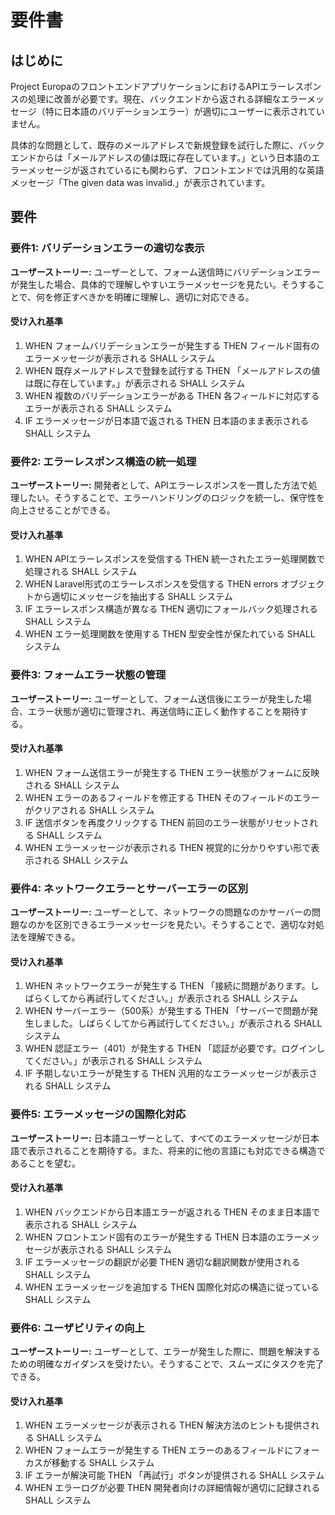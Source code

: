 # 要件書

## はじめに

Project EuropaのフロントエンドアプリケーションにおけるAPIエラーレスポンスの処理に改善が必要です。現在、バックエンドから返される詳細なエラーメッセージ（特に日本語のバリデーションエラー）が適切にユーザーに表示されていません。

具体的な問題として、既存のメールアドレスで新規登録を試行した際に、バックエンドからは「メールアドレスの値は既に存在しています。」という日本語のエラーメッセージが返されているにも関わらず、フロントエンドでは汎用的な英語メッセージ「The given data was invalid.」が表示されています。

## 要件

### 要件1: バリデーションエラーの適切な表示

**ユーザーストーリー:** ユーザーとして、フォーム送信時にバリデーションエラーが発生した場合、具体的で理解しやすいエラーメッセージを見たい。そうすることで、何を修正すべきかを明確に理解し、適切に対応できる。

#### 受け入れ基準

1. WHEN フォームバリデーションエラーが発生する THEN フィールド固有のエラーメッセージが表示される SHALL システム
2. WHEN 既存メールアドレスで登録を試行する THEN 「メールアドレスの値は既に存在しています。」が表示される SHALL システム
3. WHEN 複数のバリデーションエラーがある THEN 各フィールドに対応するエラーが表示される SHALL システム
4. IF エラーメッセージが日本語で返される THEN 日本語のまま表示される SHALL システム

### 要件2: エラーレスポンス構造の統一処理

**ユーザーストーリー:** 開発者として、APIエラーレスポンスを一貫した方法で処理したい。そうすることで、エラーハンドリングのロジックを統一し、保守性を向上させることができる。

#### 受け入れ基準

1. WHEN APIエラーレスポンスを受信する THEN 統一されたエラー処理関数で処理される SHALL システム
2. WHEN Laravel形式のエラーレスポンスを受信する THEN errors オブジェクトから適切にメッセージを抽出する SHALL システム
3. IF エラーレスポンス構造が異なる THEN 適切にフォールバック処理される SHALL システム
4. WHEN エラー処理関数を使用する THEN 型安全性が保たれている SHALL システム

### 要件3: フォームエラー状態の管理

**ユーザーストーリー:** ユーザーとして、フォーム送信後にエラーが発生した場合、エラー状態が適切に管理され、再送信時に正しく動作することを期待する。

#### 受け入れ基準

1. WHEN フォーム送信エラーが発生する THEN エラー状態がフォームに反映される SHALL システム
2. WHEN エラーのあるフィールドを修正する THEN そのフィールドのエラーがクリアされる SHALL システム
3. IF 送信ボタンを再度クリックする THEN 前回のエラー状態がリセットされる SHALL システム
4. WHEN エラーメッセージが表示される THEN 視覚的に分かりやすい形で表示される SHALL システム

### 要件4: ネットワークエラーとサーバーエラーの区別

**ユーザーストーリー:** ユーザーとして、ネットワークの問題なのかサーバーの問題なのかを区別できるエラーメッセージを見たい。そうすることで、適切な対処法を理解できる。

#### 受け入れ基準

1. WHEN ネットワークエラーが発生する THEN 「接続に問題があります。しばらくしてから再試行してください。」が表示される SHALL システム
2. WHEN サーバーエラー（500系）が発生する THEN 「サーバーで問題が発生しました。しばらくしてから再試行してください。」が表示される SHALL システム
3. WHEN 認証エラー（401）が発生する THEN 「認証が必要です。ログインしてください。」が表示される SHALL システム
4. IF 予期しないエラーが発生する THEN 汎用的なエラーメッセージが表示される SHALL システム

### 要件5: エラーメッセージの国際化対応

**ユーザーストーリー:** 日本語ユーザーとして、すべてのエラーメッセージが日本語で表示されることを期待する。また、将来的に他の言語にも対応できる構造であることを望む。

#### 受け入れ基準

1. WHEN バックエンドから日本語エラーが返される THEN そのまま日本語で表示される SHALL システム
2. WHEN フロントエンド固有のエラーが発生する THEN 日本語のエラーメッセージが表示される SHALL システム
3. IF エラーメッセージの翻訳が必要 THEN 適切な翻訳関数が使用される SHALL システム
4. WHEN エラーメッセージを追加する THEN 国際化対応の構造に従っている SHALL システム

### 要件6: ユーザビリティの向上

**ユーザーストーリー:** ユーザーとして、エラーが発生した際に、問題を解決するための明確なガイダンスを受けたい。そうすることで、スムーズにタスクを完了できる。

#### 受け入れ基準

1. WHEN エラーメッセージが表示される THEN 解決方法のヒントも提供される SHALL システム
2. WHEN フォームエラーが発生する THEN エラーのあるフィールドにフォーカスが移動する SHALL システム
3. IF エラーが解決可能 THEN 「再試行」ボタンが提供される SHALL システム
4. WHEN エラーログが必要 THEN 開発者向けの詳細情報が適切に記録される SHALL システム
